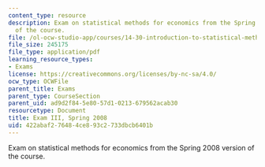 ```yaml
---
content_type: resource
description: Exam on statistical methods for economics from the Spring 2008 version
  of the course.
file: /ol-ocw-studio-app/courses/14-30-introduction-to-statistical-methods-in-economics-spring-2009/422abaf276484ce893c2733dbcb6401b_MIT14_30s09_exam03_08.pdf
file_size: 245175
file_type: application/pdf
learning_resource_types:
- Exams
license: https://creativecommons.org/licenses/by-nc-sa/4.0/
ocw_type: OCWFile
parent_title: Exams
parent_type: CourseSection
parent_uid: ad9d2f84-5e80-57d1-0213-679562acab30
resourcetype: Document
title: Exam III, Spring 2008
uid: 422abaf2-7648-4ce8-93c2-733dbcb6401b
---
```

Exam on statistical methods for economics from the Spring 2008 version of the course.